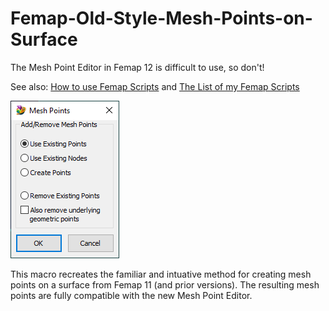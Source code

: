 # Femap-Old-Style-Mesh-Points-on-Surface
The Mesh Point Editor in Femap 12 is difficult to use, so don't!

See also: [How to use Femap Scripts](https://github.com/aaronjasso/How_to_use_Femap_Scripts) and [The List of my Femap Scripts](https://github.com/aaronjasso/My-Femap-Scripts)

![Mesh Points on Surface User Interface Window](MeshPointsOnSurface.png)

This macro recreates the familiar and intuative method for creating mesh points on a surface from Femap 11 (and prior versions). The resulting mesh points are fully compatible with the new Mesh Point Editor.
